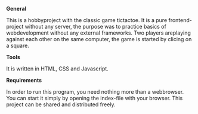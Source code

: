 **General**

This is a hobbyproject with the classic game tictactoe. It is a pure frontend-project without
any server, the purpose was to practice basics of webdevelopment without any external frameworks. Two players areplaying against each other on the same computer, the game is started by clicing on a square.

**Tools**

It is written in HTML, CSS and Javascript.

**Requirements**

In order to run this program, you need nothing more than a webbrowser. You can start it simply by
opening the index-file with your browser. This project can be shared and distributed freely.